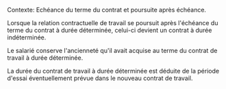 Contexte: Echéance du terme du contrat et poursuite après échéance.

Lorsque la relation contractuelle de travail se poursuit après l'échéance du terme du contrat à durée déterminée, celui-ci devient un contrat à durée indéterminée.

Le salarié conserve l'ancienneté qu'il avait acquise au terme du contrat de travail à durée déterminée.

La durée du contrat de travail à durée déterminée est déduite de la période d'essai éventuellement prévue dans le nouveau contrat de travail.